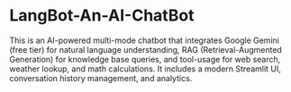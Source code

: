 # LangBot-An-AI-ChatBot
This is an AI-powered multi-mode chatbot that integrates Google Gemini (free tier) for natural language understanding, RAG (Retrieval-Augmented Generation) for knowledge base queries, and tool-usage for web search, weather lookup, and math calculations. It includes a modern Streamlit UI, conversation history management, and analytics.
